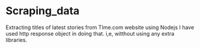 # Scraping_data
Extracting titles of latest stories from TIme.com website using Nodejs
I have used http response object in doing that. i,e, witthout using any extra libraries.

